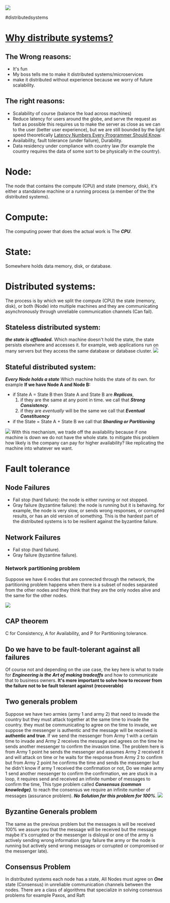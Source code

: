 ![](/public/47b6b9ef441398e9f9e31783026fb95783abefe2c063d71d03faf90341f96069.webp)

#distributedsystems

# [Why distribute systems?](https://www.youtube.com/watch?v=s_p3I5CMGJw)
## The Wrong reasons:

- It's fun
- My boss tells me to make it distributed systems/microservices
- make it distributed without experience because we worry of future scalability.

## The right reasons:

- Scalability of course (balance the load across machines)
- Reduce latency for users around the globe, and serve the request as fast as possible this requires us to make the server as close as we can to the user (better user experience), but we are still bounded by the light speed theoretically [Latency Numbers Every Programmer Should Know](https://gist.github.com/jboner/2841832).
- Availability, fault tolerance (under failure), Durability.
- Data residency under compliance with country law (for example the country requires the data of some sort to be physically in the country).


# Node: 
The node that contains the compute (CPU) and state (memory, disk), it's either a standalone machine or a running process (a member of the the distributed systems).
# Compute:
The computing power that does the actual work is The ***CPU***.
# State:
Somewhere holds data memory, disk, or database.
# Distributed systems:
The process is by which we split the compute (CPU) the state (memory, disk), or both (Node) into multiple machines and they are communicating asynchronously through unreliable communication channels (Can fail).

## Stateless distributed system:
***the state is offloaded.***
Which machine doesn't hold the state, the state persists elsewhere and accesses it. for example, web applications run on many servers but they access the same database or database cluster. 
![](/public/e322301775b0d61312d5bbb284985872489abe63c4b1254013f93ea57b77faf6.png)

## Stateful distributed system:
***Every Node holds a state***
Which machine holds the state of its own. for example 
**If we have Node A and Node B:**
-  if State A = State B then State A and State B are ***Replicas***, 
	1. if they are the same at any point in time. we call that ***Strong Consistency***. 
	2. if they are *eventually* will be the same we call that ***Eventual Constituency***
- if the State = State A + State B we call that ***Sharding or Partitioning***

![](/public/0c8904c8b92b1513ad4002c4aa8847b34ca6bc35c931e2bcde13cf4d956b94f4.png)
With this mechanism, we trade off the availability because if one machine is down we do not have the whole state. to mitigate this problem how likely is the company can pay for higher availability? like replicating the machine into whatever we want.


# Fault tolerance

## Node Failures
- Fail stop (hard failure): the node is either running or not stopped.
- Gray failure (byzantine failure): the node is running but it is behaving. for example, the node is very slow, or sends wrong responses, or corrupted results, or has an old version of something. This is the hardest part of the distributed systems is to be resilient against the byzantine failure.

## Network Failures
- Fail stop (hard failure).
- Gray failure (byzantine failure).
### Network partitioning problem
Suppose we have 6 nodes that are connected through the network, the partitioning problem happens when there is a subset of nodes separated from the other nodes and they think that they are the only nodes alive and the same for the other nodes.

![](/public/935fec2d7b986dc84b7793b6be63db345c414747700122d4ef0f802ecf236072.png)

## CAP theorem
C for Consistency, A for Availability, and P for Partitioning tolerance. 

## Do we have to be fault-tolerant against all failures
Of course not and depending on the use case, the key here is what to trade for ***Engineering is the Art of making tradeoffs*** and how to communicate that to business owners.
**It's more important to solve how to recover from the failure not to be fault tolerant against (recoverable)**

## Two generals problem
Suppose we have two armies (army 1 and army 2) that need to invade the country but they must attack together at the same time to invade the country.
they must be communicating to agree on the time to invade, we suppose the messenger is authentic and the message will be received is **authentic and true**.
If we send the messenger from Army 1 with a certain time to invade and Army 2 receives the message and agrees on the time he sends another messenger to confirm the invasion time.
The problem here is from Army 1 point he sends the messenger and assumes Army 2 received it and will attack on time or he waits for the response from Army 2 to confirm but from Army 2 point he confirms the time and sends the messenger but he didn't know if army 1 received the confirmation or not, Do we make army 1 send another messenger to confirm the confirmation, we are stuck in a loop, it requires send and received an infinite number of messages to confirm the time, This type problem called ***Consensus (common knowledge)***. to reach the consensus we require an infinite number of messages (assurance problem). ***No Solution for this problem for 100%***.
![](/public/41729c8ecc504d2514214c12c3b5425efb43546418ecbe5c9ba7e084910dc3c0.png)
## Byzantine Generals problem
The same as the previous problem but the messages is will be received 100% we assure you that the message will be received but the message maybe it's corrupted or the messenger is disloyal or one of the army is actively sending wrong information (gray failure the army or the node is running but actively send wrong messages or corrupted or compromised or the messenger late).

## Consensus Problem
In distributed systems each node has a state, All Nodes must agree on ***One*** state (Consensus) in unreliable communication channels between the nodes.
There are a class of algorithms that specialize in solving consensus problems for example Paxos, and Raft



